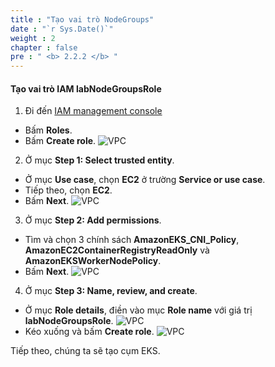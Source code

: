 ```yaml
---
title : "Tạo vai trò NodeGroups"
date : "`r Sys.Date()`"
weight : 2
chapter : false
pre : " <b> 2.2.2 </b> "
---
```


#### Tạo vai trò IAM **labNodeGroupsRole**
1. Đi đến [IAM management console](https://console.aws.amazon.com/iam/home)
  - Bấm **Roles**.
  - Bấm **Create role**.
  ![VPC](/images/2.prerequisite/ws01-createrole01.png)

2. Ở mục **Step 1: Select trusted entity**.
  - Ở mục **Use case**, chọn **EC2** ở trường **Service or use case**.
  - Tiếp theo, chọn **EC2**.
  - Bấm **Next**.
  ![VPC](/images/2.prerequisite/ws01-createrole06.png)

3. Ở mục **Step 2: Add permissions**.
  - Tìm và chọn 3 chính sách **AmazonEKS_CNI_Policy**, **AmazonEC2ContainerRegistryReadOnly** và **AmazonEKSWorkerNodePolicy**.
  - Bấm **Next**.
  ![VPC](/images/2.prerequisite/ws01-createrole07.png)

4. Ở mục **Step 3: Name, review, and create**.
  - Ở mục **Role details**, điền vào mục **Role name** với giá trị **labNodeGroupsRole**.
  ![VPC](/images/2.prerequisite/ws01-createrole08.png)
  - Kéo xuống và bấm **Create role**.
  ![VPC](/images/2.prerequisite/ws01-createrole09.png)

Tiếp theo, chúng ta sẽ tạo cụm EKS.
